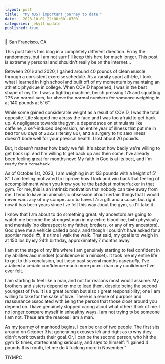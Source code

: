 ```yaml
---
layout: post
title:  "My MOST important journey to date."
date:   2023-10-01 22:00:00 -0700
categories: jekyll update
published: true
---
```

📍 San Francisco, CA

This post takes this blog in a completely different direction. Enjoy the randomness, but I am not sure I'll keep this here for much longer. This post is extremely personal and shouldn't really be on the internet...

Between 2016 and 2020, I gained around 40 pounds of clean muscle through a consistent exercise schedule. As a varsity sport athlete, I took what I learned in high school and built off of my momentum by maintaing an athletic physique in college. When COVID happened, I was in the best shape of my life. I was a fighting machine, bench pressing 175 and squatting 225 on normal sets, far above the normal numbers for someone weighing in at 140 pounds at 5' 6".

While some gained considerable weight as a result of COVID, I was the total opposite. Life slapped me across the face and I was too afraid to get back up. A negligence towards the gym, a dependance on stimulants like caffeine, a self-induced depression, an entire year of illness that put me in bed for 80 days of 2022 (literally 80), and a surgery to fix said illness doesn't bode well for your physical health. I lost about 20 pounds.

But, it doesn't matter how badly we fall. It's about how badly we're willing to get back up. And I'm willing to get back up and then some. I've already been feeling great for months now: My faith in God is at its best, and I'm ready for a comeback.

As of October 1st, 2023, I am weighing in at 123 pounds with a height of 5' 8". I am feeling motivated to improve how I look and win back that feeling of accomplishment when you know you're the baddest motherfucker in that gym. For me, this is an intrinsic motivation that nobody can take away from me. I tend to have an animalistic obsession about certain things that I would never want any of my competitors to have. It's a gift and a curse, but right now it has been years since I've felt this way about the gym, so I'll take it.

I know that I am about to do something great. My ancestors are going to watch me become the strongest man in my entire bloodline, both physically and mentally (no disrespect to my father, brothers, or any of my ancestors). God gave me a vehicle called a body, and though I couldn't have asked for a sportier model 😎, it's time I walk the walk. That said, my goal is to weigh in at 150 lbs by my 24th birthday, approximately 7 months away.

I am at the stage of my life where I am genuinely starting to feel confident in my abilities and mindset (confidence is a mindset). It took me my entire life to get to this conclusion, but these past several months *especially*, I've attained a certain confidence much more potent than any confidence I've ever felt.

I am starting to feel like a man, and not for reasons most would assume. My brothers and sisters depend on me to lead them, despite being the second youngest of five. It is a great burden but also a great responsibility; one I am willing to take for the sake of love. There is a sense of purpose and reassurance associated with being the person that those close around you depend on. I have genuinely stopped caring about what others think of me. I no longer compare myself in unhealthy ways. I am not trying to be someone I am not. These are the reasons I am a man.

As my journey of manhood begins, I can be one of two people. The first sits around on October 31st generating excuses left and right as to why they didn't work towards their goal. Or, I can be the second person, who hit the gym 12 times, started eating seriously, and says to himself: "I gained 4 pounds this month, let me do 4 fucking more in November." 

TIYMPC